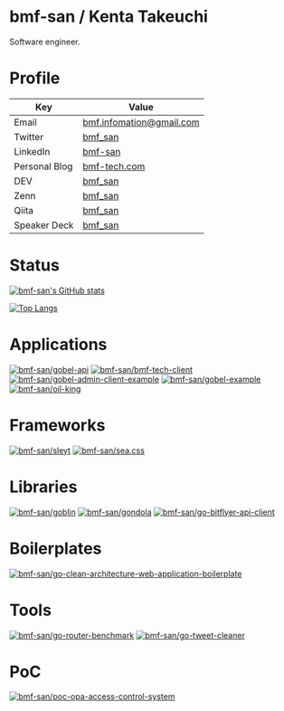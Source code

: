 # bmf-san / Kenta Takeuchi
Software engineer.

# Profile
|     Key      |                     Value                     |
| ------------ | --------------------------------------------- |
| Email        | bmf.infomation@gmail.com                      |
| Twitter      | [bmf_san](https://twitter.com/bmf_san)        |
| LinkedIn   | [bmf-san](https://www.linkedin.com/in/bmf-san) |
| Personal Blog | [bmf-tech.com](https://bmf-tech.com)          |
| DEV       | [bmf_san](https://dev.to/bmf_san)             |
| Zenn       | [bmf_san](https://zenn.dev/bmf_san)             |
| Qiita       | [bmf_san](https://qiita.com/bmf_san)             |
| Speaker Deck | [bmf_san](https://speakerdeck.com/bmf_san) | 

# Status
[![bmf-san's GitHub stats](https://github-readme-stats.vercel.app/api?username=bmf-san&count_private=true)](https://github.com/bmf-san/github-readme-stats)

[![Top Langs](https://github-readme-stats.vercel.app/api/top-langs/?username=bmf-san&layout=compact)](https://github.com/anuraghazra/github-readme-stats)


# Applications
[![bmf-san/gobel-api](https://github-readme-stats.vercel.app/api/pin/?username=bmf-san&repo=gobel-api)](https://github.com/bmf-san/gobel-api)
[![bmf-san/bmf-tech-client](https://github-readme-stats.vercel.app/api/pin/?username=bmf-san&repo=bmf-tech-client)](https://github.com/bmf-san/bmf-tech-client)
[![bmf-san/gobel-admin-client-example](https://github-readme-stats.vercel.app/api/pin/?username=bmf-san&repo=gobel-admin-client-example)](https://github.com/bmf-san/gobel-admin-client-example)
[![bmf-san/gobel-example](https://github-readme-stats.vercel.app/api/pin/?username=bmf-san&repo=gobel-example)](https://github.com/bmf-san/gobel-example)
[![bmf-san/oil-king](https://github-readme-stats.vercel.app/api/pin/?username=bmf-san&repo=oil-king)](https://github.com/bmf-san/oil-king)

# Frameworks
[![bmf-san/sleyt](https://github-readme-stats.vercel.app/api/pin/?username=bmf-san&repo=sleyt)](https://github.com/bmf-san/sleyt)
[![bmf-san/sea.css](https://github-readme-stats.vercel.app/api/pin/?username=bmf-san&repo=sea.css)](https://github.com/bmf-san/sea.css)

# Libraries
[![bmf-san/goblin](https://github-readme-stats.vercel.app/api/pin/?username=bmf-san&repo=goblin)](https://github.com/bmf-san/goblin)
[![bmf-san/gondola](https://github-readme-stats.vercel.app/api/pin/?username=bmf-san&repo=gondola)](https://github.com/bmf-san/gondola)
[![bmf-san/go-bitflyer-api-client](https://github-readme-stats.vercel.app/api/pin/?username=bmf-san&repo=go-bitflyer-api-client)](https://github.com/bmf-san/go-bitflyer-api-client)

# Boilerplates
[![bmf-san/go-clean-architecture-web-application-boilerplate](https://github-readme-stats.vercel.app/api/pin/?username=bmf-san&repo=go-clean-architecture-web-application-boilerplate)](https://github.com/bmf-san/go-clean-architecture-web-application-boilerplate)

# Tools
[![bmf-san/go-router-benchmark](https://github-readme-stats.vercel.app/api/pin/?username=bmf-san&repo=go-router-benchmark)](https://github.com/bmf-san/go-router-benchmark)
[![bmf-san/go-tweet-cleaner](https://github-readme-stats.vercel.app/api/pin/?username=bmf-san&repo=go-tweet-cleaner)](https://github.com/bmf-san/go-tweet-cleaner)

# PoC
[![bmf-san/poc-opa-access-control-system](https://github-readme-stats.vercel.app/api/pin/?username=bmf-san&repo=poc-opa-access-control-system)](https://github.com/bmf-san/poc-opa-access-control-system)

